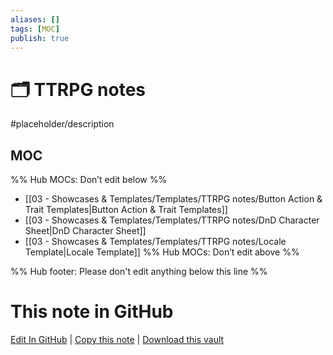 ```yaml
---
aliases: []
tags: [MOC]
publish: true
---
```


# 🗂️ TTRPG notes

#placeholder/description

## MOC

%% Hub MOCs: Don’t edit below %%

- [[03 - Showcases & Templates/Templates/TTRPG notes/Button Action & Trait Templates|Button Action & Trait Templates]]
- [[03 - Showcases & Templates/Templates/TTRPG notes/DnD Character Sheet|DnD Character Sheet]]
- [[03 - Showcases & Templates/Templates/TTRPG notes/Locale Template|Locale Template]]
  %% Hub MOCs: Don’t edit above %%

%% Hub footer: Please don't edit anything below this line %%

# This note in GitHub

<span class="git-footer">[Edit In GitHub](https://github.dev/obsidian-community/obsidian-hub/blob/main/03%20-%20Showcases%20%26%20Templates/Templates/TTRPG%20notes/%F0%9F%97%82%EF%B8%8F%20TTRPG%20notes.md "git-hub-edit-note") | [Copy this note](https://raw.githubusercontent.com/obsidian-community/obsidian-hub/main/03%20-%20Showcases%20%26%20Templates/Templates/TTRPG%20notes/%F0%9F%97%82%EF%B8%8F%20TTRPG%20notes.md "git-hub-copy-note") | [Download this vault](https://github.com/obsidian-community/obsidian-hub/archive/refs/heads/main.zip "git-hub-download-vault") </span>
